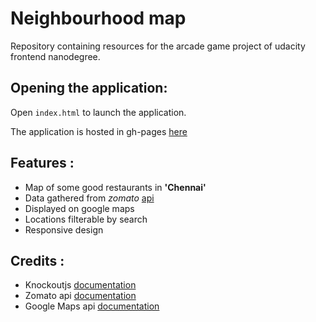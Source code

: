 # Neighbourhood map
Repository containing resources for the arcade game project of udacity frontend nanodegree.

## Opening the application:
Open ```index.html``` to launch the application.

The application is hosted in gh-pages [here](https://technophilic.github.io/fend-map/)

## Features :
* Map of some good restaurants in **'Chennai'**
* Data gathered from *zomato* [api](https://developers.zomato.com/)
* Displayed on google maps
* Locations filterable by search
* Responsive design

## Credits :
* Knockoutjs [documentation](http://knockoutjs.com/documentation/)
* Zomato api [documentation](https://developers.zomato.com/documentation#/)
* Google Maps api [documentation](https://developers.google.com/maps/documentation/)